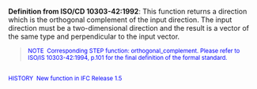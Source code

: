 ﻿**Definition from ISO/CD 10303-42:1992**: This function returns a direction which is the orthogonal complement of the input direction. The input direction must be a two-dimensional direction and the result is a vector of the same type and perpendicular to the input vector.

> <small><font color="#0000ff">NOTE
&nbsp;Corresponding STEP function: orthogonal_complement. Please
refer to ISO/IS 10303-42:1994, p.101 for the final definition of the formal
standard.&nbsp; <br>
  <br>
HISTORY&nbsp; New function in IFC Release 1.5 </font></small>